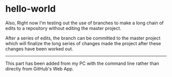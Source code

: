 # hello-world
Also, Right now I'm testing out the use of branches to make a long 
chain of edits to a repository without editing the master project.

After a series of edits, the branch can be committed to the master 
project which will finalize the long series of changes made the 
project after these changes have been worked out.

--------------------

This part has been added from my PC with the command line rather than 
directly from GitHub's Web App.